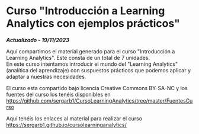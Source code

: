 # Curso "Introducción a Learning Analytics con ejemplos prácticos"

***Actualizado - 19/11/2023***

Aquí compartimos el material generado para el curso "Introducción a Learning Analytics". Este consta de un total de 7 unidades.  
En este curso intentamos introducir el mundo del "Learning Analytics" (analítica del aprendizaje) con suspuestos prácticos que podemos aplicar y adaptar a nuestras necesidades.

El curso esta compartido bajo licencia Creative Commons BY-SA-NC y los fuentes del curso los tenéis disponibles en  
https://github.com/sergarb1/CursoLearningAnalytics/tree/master/FuentesCurso

Aquí tenéis los enlaces al material para realizar el curso https://sergarb1.github.io/cursolearninganalytics/
